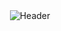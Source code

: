 <div style="text-align:center;">
  <img src="https://github.com/Mvsterpiece/Mvsterpiece/blob/main/Skyline.gif" style="vertical-align:middle;" alt="Header">
</div>
